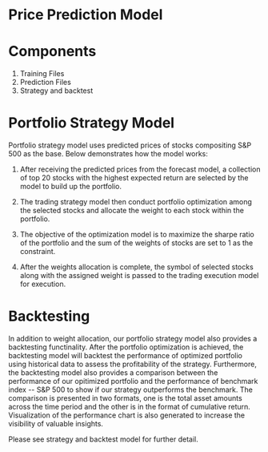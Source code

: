# Price Prediction Model

# Components

1. Training Files
2. Prediction Files
3. Strategy and backtest


# Portfolio Strategy Model

Portfolio strategy model uses predicted prices of stocks compositing S&P 500 as the base.
Below demonstrates how the model works:

1. After receiving the predicted prices from the forecast model, a collection of top 20 stocks with the highest expected return
are selected by the model to build up the portfolio. 

2. The trading strategy model then conduct portfolio optimization among the selected stocks and allocate the weight to each stock within the portfolio.

3. The objective of the optimization model is to maximize the sharpe ratio of the portfolio and the sum of the weights of stocks are set to 1 as the constraint.

4. After the weights allocation is complete, the symbol of selected stocks along with the assigned weight is passed to the trading execution model for execution.

# Backtesting

In addition to weight allocation, our portfolio strategy model also provides a backtesting functinality. After the portfolio optimization is achieved, the backtesting
model will backtest the performance of optimized portfolio using historical data to assess the profitability of the strategy. Furthermore, the backtesting model
also provides a comparison between the performance of our opitimized portfolio and the performance of benchmark index -- S&P 500 to show if our strategy outperforms the
benchmark. The comparison is presented in two formats, one is the total asset amounts across the time period and the other is in the format of cumulative return. Visualization of the performance chart is also generated to increase the visibility of valuable insights.

Please see strategy and backtest model for further detail.
